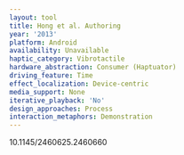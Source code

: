 ```yaml
---
layout: tool
title: Hong et al. Authoring
year: '2013'
platform: Android
availability: Unavailable
haptic_category: Vibrotactile
hardware_abstraction: Consumer (Haptuator)
driving_feature: Time
effect_localization: Device-centric
media_support: None
iterative_playback: 'No'
design_approaches: Process
interaction_metaphors: Demonstration
---
```

10.1145/2460625.2460660
